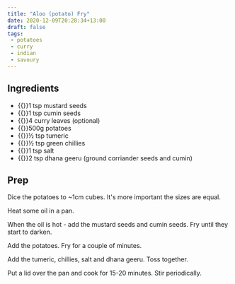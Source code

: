 ```yaml
---
title: "Aloo (potato) Fry"
date: 2020-12-09T20:28:34+13:00
draft: false
tags:
 - potatoes
 - curry
 - indian
 - savoury
---
```


## Ingredients

- {{<c>}}1 tsp mustard seeds
- {{<c>}}1 tsp cumin seeds
- {{<c>}}4 curry leaves (optional)
- {{<c>}}500g potatoes 
- {{<c>}}½ tsp tumeric
- {{<c>}}½ tsp green chillies
- {{<c>}}1 tsp salt
- {{<c>}}2 tsp dhana geeru (ground corriander seeds and cumin)

## Prep

Dice the potatoes to ~1cm cubes. It's more important the sizes are equal.

Heat some oil in a pan.

When the oil is hot - add the mustard seeds and cumin seeds. Fry until they start to darken.

Add the potatoes. Fry for a couple of minutes.

Add the tumeric, chillies, salt and dhana geeru. Toss together.

Put a lid over the pan and cook for 15-20 minutes. Stir periodically. 